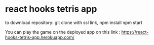 # react hooks tetris app

to download repository:
  git clone with ssl link,
    npm install 
      npm start

You can play the game on the deployed app on this link : https://react-hooks-tetris-app.herokuapp.com/
